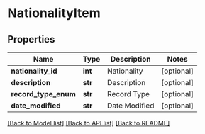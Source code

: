 # NationalityItem

## Properties
Name | Type | Description | Notes
------------ | ------------- | ------------- | -------------
**nationality_id** | **int** | Nationality | [optional] 
**description** | **str** | Description | [optional] 
**record_type_enum** | **str** | Record Type | [optional] 
**date_modified** | **str** | Date Modified | [optional] 

[[Back to Model list]](../README.md#documentation-for-models) [[Back to API list]](../README.md#documentation-for-api-endpoints) [[Back to README]](../README.md)


